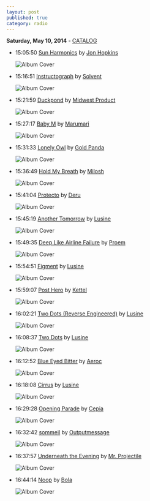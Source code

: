 ```yaml
---
layout: post
published: true
category: radio
---
```


**Saturday, May 10, 2014** - [CATALOG](/2014/05/10/lusine-radio-catalog)

*   15:05:50  [Sun Harmonics](http://goo.gl/Hzk3P0) by [Jon Hopkins](http://www.last.fm/music/Jon+Hopkins)

    ![Album Cover](http://userserve-ak.last.fm/serve/174s/92423033.png "Immunity")

*   15:16:51  [Instructograph](http://goo.gl/0TDlUc) by [Solvent](http://www.last.fm/music/Solvent)

    ![Album Cover](http://userserve-ak.last.fm/serve/174s/33091335.jpg "Apples & Synthesizers")

*   15:21:59  [Duckpond](http://goo.gl/ou8O7H) by [Midwest Product](http://www.last.fm/music/Midwest+Product)

    ![Album Cover](http://userserve-ak.last.fm/serve/174s/32922427.jpg "World Series of Love")

*   15:27:17  [Baby M](http://goo.gl/SF6WcQ) by [Marumari](http://www.last.fm/music/Marumari)

    ![Album Cover](http://userserve-ak.last.fm/serve/174s/71502362.jpg "Supermogadon")

*   15:31:33  [Lonely Owl](http://goo.gl/msZmIz) by [Gold Panda](http://www.last.fm/music/Gold+Panda)

    ![Album Cover](http://userserve-ak.last.fm/serve/174s/60764487.png "Companion")

*   15:36:49  [Hold My Breath](http://goo.gl/b6Uvvs) by [Milosh](http://www.last.fm/music/Milosh)

    ![Album Cover](http://userserve-ak.last.fm/serve/174s/22495243.jpg "III")

*   15:41:04  [Protecto](http://goo.gl/NNXkk7) by [Deru](http://www.last.fm/music/Deru)

    ![Album Cover](http://userserve-ak.last.fm/serve/174s/40895975.png "Pushing Air")

*   15:45:19  [Another Tomorrow](http://goo.gl/K9jxMZ) by [Lusine](http://www.last.fm/music/Lusine)

    ![Album Cover](http://userserve-ak.last.fm/serve/174s/91071365.png "The Waiting Room")

*   15:49:35  [Deep Like Airline Failure](http://goo.gl/fpmZqp) by [Proem](http://www.last.fm/music/Proem)

    ![Album Cover](http://userserve-ak.last.fm/serve/174s/50606135.png "Socially Inept")

*   15:54:51  [Figment](http://goo.gl/MMAzP9) by [Lusine](http://www.last.fm/music/Lusine)

    ![Album Cover](http://userserve-ak.last.fm/serve/174s/33114829.jpg "Serial Hodgepodge")

*   15:59:07  [Post Hero](http://goo.gl/iFeIoO) by [Kettel](http://www.last.fm/music/Kettel)

    ![Album Cover](http://userserve-ak.last.fm/serve/174s/93095009.png "Ibb & Obb Original Soundtrack")

*   16:02:21  [Two Dots (Reverse Engineered)](http://goo.gl/06zvsR) by [Lusine](http://www.last.fm/music/Lusine)

    ![Album Cover](http://userserve-ak.last.fm/serve/174s/56703517.png "Two Dots")

*   16:08:37  [Two Dots](http://goo.gl/wd4Wdo) by [Lusine](http://www.last.fm/music/Lusine)

    ![Album Cover](http://userserve-ak.last.fm/serve/174s/57818755.png "A Certain Distance")

*   16:12:52  [Blue Eyed Bitter](http://goo.gl/AXgth0) by [Aeroc](http://www.last.fm/music/Aeroc)

    ![Album Cover](http://userserve-ak.last.fm/serve/174s/63977817.png "Viscous Solid")

*   16:18:08  [Cirrus](http://goo.gl/0Cf83K) by [Lusine](http://www.last.fm/music/Lusine)

    ![Album Cover](http://userserve-ak.last.fm/serve/174s/57818755.png "A Certain Distance")

*   16:29:28  [Opening Parade](http://goo.gl/v0qbEi) by [Cepia](http://www.last.fm/music/Cepia)

    ![Album Cover](http://userserve-ak.last.fm/serve/174s/60823833.png "Natura Morta")

*   16:32:42  [sommeil](http://goo.gl/HeVZiy) by [Outputmessage](http://www.last.fm/music/Outputmessage)

    ![Album Cover](http://userserve-ak.last.fm/serve/174s/32917829.jpg "Idol Tryouts Two: Ghostly International Vol. Two")

*   16:37:57  [Underneath the Evening](http://goo.gl/Og8xBD) by [Mr. Projectile](http://www.last.fm/music/Mr.+Projectile)

    ![Album Cover](http://userserve-ak.last.fm/serve/174s/8751089.jpg "Sinking")

*   16:44:14  [Noop](http://goo.gl/3wOX0X) by [Bola](http://www.last.fm/music/Bola)

    ![Album Cover](http://userserve-ak.last.fm/serve/174s/32624805.jpg "Kroungrine")

